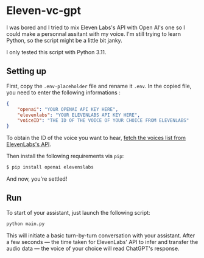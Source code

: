 # Eleven-vc-gpt

I was bored and I tried to mix Eleven Labs's API with Open AI's one so I could make a personnal assitant with my voice. I'm still trying to learn Python, so the script might be a little bit janky.

I only tested this script with Python 3.11.

## Setting up
First, copy the `.env-placeholder` file and rename it `.env`. In the copied file, you need to enter the following informations :
```json
{
	"openai": "YOUR OPENAI API KEY HERE",
	"elevenlabs": "YOUR ELEVENLABS API KEY HERE",
	"voiceID": "THE ID OF THE VOICE OF YOUR CHOICE FROM ELEVENLABS"
}
```
To obtain the ID of the voice you want to hear, [fetch the voices list from ElevenLabs's API](https://api.elevenlabs.io/docs#/voices/Get_voices_v1_voices_get).

Then install the following requirements via `pip`:
```bash
$ pip install openai elevenslabs
```
And now, you're settled!

## Run
To start of your assistant, just launch the following script:

```bash
python main.py
```

This will initiate a basic turn-by-turn conversation with your assistant. After a few seconds — the time taken for ElevenLabs' API to infer and transfer the audio data — the voice of your choice will read ChatGPT's response.
